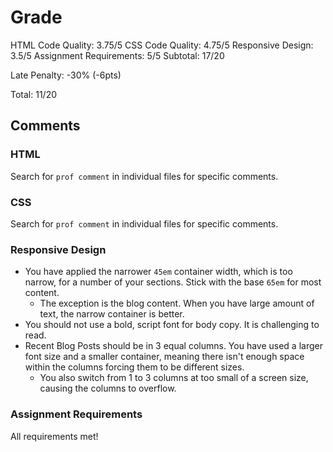 # Grade
HTML Code Quality: 3.75/5
CSS Code Quality: 4.75/5
Responsive Design: 3.5/5
Assignment Requirements: 5/5
Subtotal: 17/20

Late Penalty: -30% (-6pts)

Total: 11/20

## Comments

### HTML
Search for `prof comment` in individual files for specific comments.

### CSS
Search for `prof comment` in individual files for specific comments.

### Responsive Design
- You have applied the narrower `45em` container width, which is too narrow, for a number of your sections. Stick with the base `65em` for most content.
  - The exception is the blog content. When you have large amount of text, the narrow container is better.
- You should not use a bold, script font for body copy. It is challenging to read.
- Recent Blog Posts should be in 3 equal columns. You have used a larger font size and a smaller container, meaning there isn't enough space within the columns forcing them to be different sizes.
  - You also switch from 1 to 3 columns at too small of a screen size, causing the columns to overflow.

### Assignment Requirements
All requirements met!